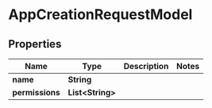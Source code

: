 
# AppCreationRequestModel

## Properties
Name | Type | Description | Notes
------------ | ------------- | ------------- | -------------
**name** | **String** |  | 
**permissions** | **List&lt;String&gt;** |  | 



